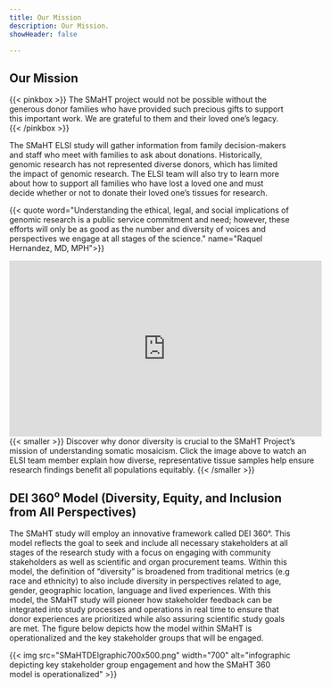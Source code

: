 ```yaml
---
title: Our Mission
description: Our Mission.
showHeader: false

---
```


## Our Mission
{{< pinkbox >}}
The SMaHT project would not be possible without the generous donor families who have provided such precious gifts to support this important work. We are grateful to them and their loved one’s legacy.
{{< /pinkbox >}}

The SMaHT ELSI study will gather information from family decision-makers and staff who meet with families to ask about donations. Historically, genomic research has not represented diverse donors, which has limited the impact of genomic research. The ELSI team will also try to learn more about how to support all families who have lost a loved one and must decide whether or not to donate their loved one’s tissues for research.

{{< quote word="Understanding the ethical, legal, and social implications of genomic research is a public service commitment and need; however, these efforts will only be as good as the number and diversity of voices and perspectives we engage at all stages of the science." name="Raquel Hernandez, MD, MPH">}}

<div style="width: 560px; margin: auto">
<iframe width="560" height="315" src="https://www.youtube.com/embed/BTQxMr3GBDw?si=Jaz_3I-GrxARLW97" title="YouTube video player" frameborder="0" allow="accelerometer; autoplay; clipboard-write; encrypted-media; gyroscope; picture-in-picture; web-share" referrerpolicy="strict-origin-when-cross-origin" allowfullscreen></iframe>
{{< smaller >}}
Discover why donor diversity is crucial to the SMaHT Project’s mission of understanding somatic mosaicism. Click the image above to watch an ELSI team member explain how diverse, representative tissue samples help ensure research findings benefit all populations equitably.
{{< /smaller >}}
</div>

## DEI 360⁰ Model (Diversity, Equity, and Inclusion from All Perspectives)

The SMaHT study will employ an innovative framework called DEI 360°. This model reflects the goal to seek and include all necessary stakeholders at all stages of the research study with a focus on engaging with community stakeholders as well as scientific and organ procurement teams. Within this model, the definition of “diversity” is broadened from traditional metrics (e.g race and ethnicity) to also include diversity in perspectives related to age, gender, geographic location, language and lived experiences. With this model, the SMaHT study will pioneer how stakeholder feedback can be integrated into study processes and operations in real time to ensure that donor experiences are prioritized while also assuring scientific study goals are met. The figure below depicts how the model within SMaHT is operationalized and the key stakeholder groups that will be engaged.

{{< img src="SMaHTDEIgraphic700x500.png" width="700" alt="infographic depicting key stakeholder group engagement and how the SMaHT 360 model is operationalized" >}}
